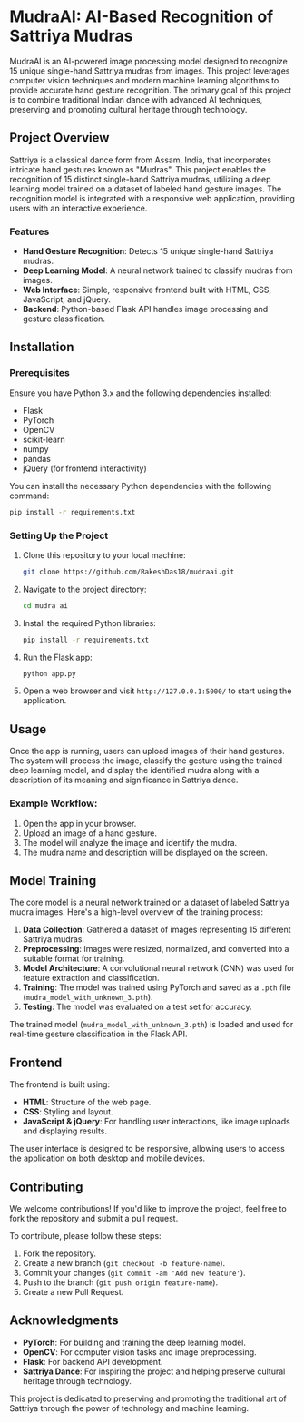 # MudraAI: AI-Based Recognition of Sattriya Mudras

MudraAI is an AI-powered image processing model designed to recognize 15 unique single-hand Sattriya mudras from images. This project leverages computer vision techniques and modern machine learning algorithms to provide accurate hand gesture recognition. The primary goal of this project is to combine traditional Indian dance with advanced AI techniques, preserving and promoting cultural heritage through technology.

## Project Overview

Sattriya is a classical dance form from Assam, India, that incorporates intricate hand gestures known as "Mudras". This project enables the recognition of 15 distinct single-hand Sattriya mudras, utilizing a deep learning model trained on a dataset of labeled hand gesture images. The recognition model is integrated with a responsive web application, providing users with an interactive experience.

### Features
- **Hand Gesture Recognition**: Detects 15 unique single-hand Sattriya mudras.
- **Deep Learning Model**: A neural network trained to classify mudras from images.
- **Web Interface**: Simple, responsive frontend built with HTML, CSS, JavaScript, and jQuery.
- **Backend**: Python-based Flask API handles image processing and gesture classification.

## Installation

### Prerequisites
Ensure you have Python 3.x and the following dependencies installed:
- Flask
- PyTorch
- OpenCV
- scikit-learn
- numpy
- pandas
- jQuery (for frontend interactivity)

You can install the necessary Python dependencies with the following command:

```bash
pip install -r requirements.txt
````

### Setting Up the Project

1. Clone this repository to your local machine:

   ```bash
   git clone https://github.com/RakeshDas18/mudraai.git
   ```

2. Navigate to the project directory:

   ```bash
   cd mudra ai
   ```

3. Install the required Python libraries:

   ```bash
   pip install -r requirements.txt
   ```

4. Run the Flask app:

   ```bash
   python app.py
   ```

5. Open a web browser and visit `http://127.0.0.1:5000/` to start using the application.

## Usage

Once the app is running, users can upload images of their hand gestures. The system will process the image, classify the gesture using the trained deep learning model, and display the identified mudra along with a description of its meaning and significance in Sattriya dance.

### Example Workflow:

1. Open the app in your browser.
2. Upload an image of a hand gesture.
3. The model will analyze the image and identify the mudra.
4. The mudra name and description will be displayed on the screen.

## Model Training

The core model is a neural network trained on a dataset of labeled Sattriya mudra images. Here's a high-level overview of the training process:

1. **Data Collection**: Gathered a dataset of images representing 15 different Sattriya mudras.
2. **Preprocessing**: Images were resized, normalized, and converted into a suitable format for training.
3. **Model Architecture**: A convolutional neural network (CNN) was used for feature extraction and classification.
4. **Training**: The model was trained using PyTorch and saved as a `.pth` file (`mudra_model_with_unknown_3.pth`).
5. **Testing**: The model was evaluated on a test set for accuracy.

The trained model (`mudra_model_with_unknown_3.pth`) is loaded and used for real-time gesture classification in the Flask API.

## Frontend

The frontend is built using:

* **HTML**: Structure of the web page.
* **CSS**: Styling and layout.
* **JavaScript & jQuery**: For handling user interactions, like image uploads and displaying results.

The user interface is designed to be responsive, allowing users to access the application on both desktop and mobile devices.

## Contributing

We welcome contributions! If you'd like to improve the project, feel free to fork the repository and submit a pull request.

To contribute, please follow these steps:

1. Fork the repository.
2. Create a new branch (`git checkout -b feature-name`).
3. Commit your changes (`git commit -am 'Add new feature'`).
4. Push to the branch (`git push origin feature-name`).
5. Create a new Pull Request.

## Acknowledgments

* **PyTorch**: For building and training the deep learning model.
* **OpenCV**: For computer vision tasks and image preprocessing.
* **Flask**: For backend API development.
* **Sattriya Dance**: For inspiring the project and helping preserve cultural heritage through technology.


This project is dedicated to preserving and promoting the traditional art of Sattriya through the power of technology and machine learning.
